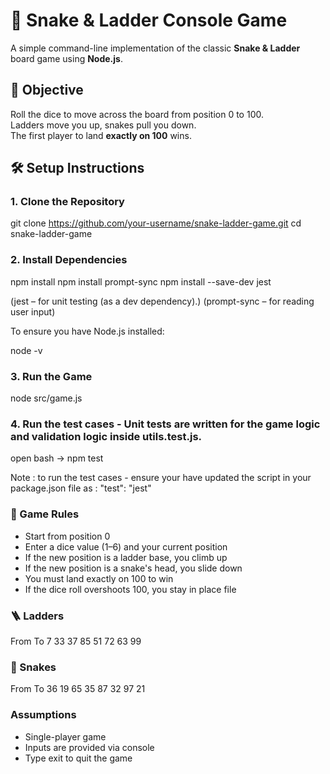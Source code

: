 # 🐍 Snake & Ladder Console Game

A simple command-line implementation of the classic **Snake & Ladder** board game using **Node.js**.

## 🎯 Objective

Roll the dice to move across the board from position 0 to 100.  
Ladders move you up, snakes pull you down.  
The first player to land **exactly on 100** wins.

## 🛠 Setup Instructions

### 1. Clone the Repository

git clone https://github.com/your-username/snake-ladder-game.git
cd snake-ladder-game

### 2. Install Dependencies

npm install
npm install prompt-sync
npm install --save-dev jest

(jest – for unit testing (as a dev dependency).)
(prompt-sync – for reading user input)

To ensure you have Node.js installed:

node -v

### 3. Run the Game

node src/game.js

### 4. Run the test cases - Unit tests are written for the game logic and validation logic inside utils.test.js.

open bash -> npm test

Note : to run the test cases - ensure your have updated the script in your package.json file as : "test": "jest" 

### 🎲 Game Rules

- Start from position 0
- Enter a dice value (1–6) and your current position
- If the new position is a ladder base, you climb up
- If the new position is a snake's head, you slide down
- You must land exactly on 100 to win
- If the dice roll overshoots 100, you stay in place
file 
### 🪜 Ladders
From	To
7	33
37	85
51	72
63	99

### 🐍 Snakes
From	To
36	19
65	35
87	32
97	21

### Assumptions
- Single-player game
- Inputs are provided via console
- Type exit to quit the game
